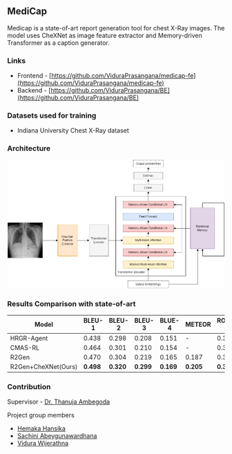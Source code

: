 ## MediCap

Medicap is a state-of-art report generation tool for chest X-Ray images. The model uses CheXNet as image feature extractor and Memory-driven Transformer as a caption generator.

### Links
- Frontend - [https://github.com/ViduraPrasangana/medicap-fe](https://github.com/ViduraPrasangana/medicap-fe)
- Backend - [https://github.com/ViduraPrasangana/BE](https://github.com/ViduraPrasangana/BE)

### Datasets used for training
- Indiana University Chest X-Ray dataset

### Architecture

![Architecture](/docs/assets/arch.png)

### Results Comparison with state-of-art

| Model               | BLEU-1    | BLEU-2    | BLEU-3    | BLUE-4    | METEOR    | ROUGE-L   |
|---------------------|-----------|-----------|-----------|-----------|-----------|-----------|
| HRGR-Agent          | 0.438     | 0.298     | 0.208     | 0.151     | -         | 0.322     |
| CMAS-RL             | 0.464     | 0.301     | 0.210     | 0.154     | -         | 0.362     |
| R2Gen               | 0.470     | 0.304     | 0.219     | 0.165     | 0.187     | 0.371     |
| R2Gen+CheXNet(Ours) | **0.498** | **0.320** | **0.299** | **0.169** | **0.205** | **0.379** |


### Contribution
Supervisor - [Dr. Thanuja Ambegoda](https://github.com/thanujadax)

Project group members 
- [Hemaka Hansika](https://github.com/hemakaraveenhansika)
- [Sachini Abeygunawardhana](https://github.com/SachiniAbeygunawardhana)
- [Vidura Wijerathna](https://github.com/ViduraPrasangana)
